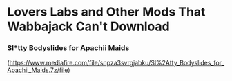 # Lovers Labs and Other Mods That Wabbajack Can't Download

### Sl*tty Bodyslides for Apachii Maids
(https://www.mediafire.com/file/snpza3svrgjabku/Sl%2Atty_Bodyslides_for_Apachii_Maids.7z/file)
